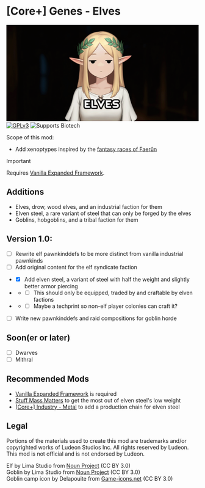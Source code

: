 <!--[![GPLv3][badge-license]](https://www.gnu.org/licenses/gpl-3.0) -->
[badge-license]: https://img.shields.io/badge/License-GPLv3-lightgray
<!--![Supports Royalty][badge-dlc-royalty] supports Royalty DLC-->
[badge-dlc-royalty]: https://img.shields.io/badge/DLC-Royalty-gold
<!--![Supports Ideology][badge-dlc-ideology] supports Ideology DLC-->
[badge-dlc-ideology]: https://img.shields.io/badge/DLC-Ideology-indianred
<!--![Supports Biotech][badge-dlc-biotech] supports Biotech DLC-->
[badge-dlc-biotech]: https://img.shields.io/badge/DLC-Biotech-mediumturquoise
<!--![Supports Anomaly][badge-dlc-anomaly] supports Anomaly DLC-->
[badge-dlc-anomaly]: https://img.shields.io/badge/DLC-Anomaly-darkseagreen

# [Core+] Genes - Elves
![](About/Preview.png)\
[![GPLv3][badge-license]](https://www.gnu.org/licenses/gpl-3.0) ![Supports Biotech][badge-dlc-biotech]

Scope of this mod:
- Add xenoptypes inspired by the [fantasy races of Faerûn](https://archive.org/details/races-of-faerun)

> [!IMPORTANT]
> Requires [Vanilla Expanded Framework](https://steamcommunity.com/sharedfiles/filedetails/?id=2023507013).

## Additions
- Elves, drow, wood elves, and an industrial faction for them
- Elven steel, a rare variant of steel that can only be forged by the elves
- Goblins, hobgoblins, and a tribal faction for them

## Version 1.0:
- [ ] Rewrite elf pawnkinddefs to be more distinct from vanilla industrial pawnkinds
- [ ] Add original content for the elf syndicate faction
- - [x] Add elven steel, a variant of steel with half the weight and slightly better armor piercing
- - - [ ] This should only be equipped, traded by and craftable by elven factions
- - - [ ] Maybe a techprint so non-elf player colonies can craft it?
- [ ] Write new pawnkinddefs and raid compositions for goblin horde

## Soon(er or later)
- [ ] Dwarves
- [ ] Mithral

## Recommended Mods
- [Vanilla Expanded Framework](https://steamcommunity.com/sharedfiles/filedetails/?id=2023507013) is required
- [Stuff Mass Matters](https://steamcommunity.com/sharedfiles/filedetails/?id=2787438435) to get the most out of elven steel's low weight
- [\[Core+\] Industry - Metal](https://github.com/RimCorePlus/Industry-Metal) to add a production chain for elven steel

## Legal
Portions of the materials used to create this mod are trademarks and/or copyrighted works of Ludeon Studios Inc. All rights reserved by Ludeon. This mod is not official and is not endorsed by Ludeon.

Elf by Lima Studio from [Noun Project](https://thenounproject.com/) (CC BY 3.0)\
Goblin by Lima Studio from [Noun Project](https://thenounproject.com/) (CC BY 3.0)\
Goblin camp icon by Delapouite from [Game-icons.net](https://game-icons.net/) (CC BY 3.0)